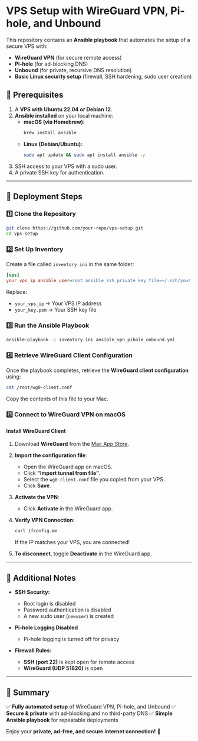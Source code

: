 # VPS Setup with WireGuard VPN, Pi-hole, and Unbound

This repository contains an **Ansible playbook** that automates the setup of a secure VPS with:
- **WireGuard VPN** (for secure remote access)
- **Pi-hole** (for ad-blocking DNS)
- **Unbound** (for private, recursive DNS resolution)
- **Basic Linux security setup** (firewall, SSH hardening, sudo user creation)

## 📌 Prerequisites
1. A **VPS with Ubuntu 22.04 or Debian 12**.
2. **Ansible installed** on your local machine:
   - **macOS (via Homebrew):**
     ```bash
     brew install ansible
     ```
   - **Linux (Debian/Ubuntu):**
     ```bash
     sudo apt update && sudo apt install ansible -y
     ```
3. SSH access to your VPS with a sudo user.
4. A private SSH key for authentication.

---

## 🚀 Deployment Steps

### 1️⃣ **Clone the Repository**
```bash
git clone https://github.com/your-repo/vps-setup.git
cd vps-setup
```

### 2️⃣ **Set Up Inventory**
Create a file called `inventory.ini` in the same folder:
```ini
[vps]
your_vps_ip ansible_user=root ansible_ssh_private_key_file=~/.ssh/your_key.pem
```
Replace:
- `your_vps_ip` → Your VPS IP address
- `your_key.pem` → Your SSH key file

### 3️⃣ **Run the Ansible Playbook**
```bash
ansible-playbook -i inventory.ini ansible_vpn_pihole_unbound.yml
```

### 4️⃣ **Retrieve WireGuard Client Configuration**
Once the playbook completes, retrieve the **WireGuard client configuration** using:
```bash
cat /root/wg0-client.conf
```
Copy the contents of this file to your Mac.

### 5️⃣ **Connect to WireGuard VPN on macOS**
#### **Install WireGuard Client**
1. Download **WireGuard** from the [Mac App Store](https://apps.apple.com/us/app/wireguard/id1451685025?mt=12).

2. **Import the configuration file**:
   - Open the WireGuard app on macOS.
   - Click **"Import tunnel from file"**.
   - Select the `wg0-client.conf` file you copied from your VPS.
   - Click **Save**.

3. **Activate the VPN**:
   - Click **Activate** in the WireGuard app.

4. **Verify VPN Connection**:
   ```bash
   curl ifconfig.me
   ```
   If the IP matches your VPS, you are connected!

5. **To disconnect**, toggle **Deactivate** in the WireGuard app.

---

## 🔧 Additional Notes
- **SSH Security:**
  - Root login is disabled
  - Password authentication is disabled
  - A new sudo user (`newuser`) is created

- **Pi-hole Logging Disabled**
  - Pi-hole logging is turned off for privacy

- **Firewall Rules:**
  - **SSH (port 22)** is kept open for remote access
  - **WireGuard (UDP 51820)** is open
  
---

## 🎯 Summary
✅ **Fully automated setup** of WireGuard VPN, Pi-hole, and Unbound
✅ **Secure & private** with ad-blocking and no third-party DNS
✅ **Simple Ansible playbook** for repeatable deployments

Enjoy your **private, ad-free, and secure internet connection!** 🚀
